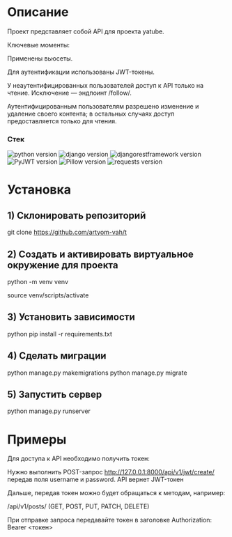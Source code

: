 # Описание

Проект представляет собой API для проекта yatube.

Ключевые моменты:

Применены вьюсеты.

Для аутентификации использованы JWT-токены.

У неаутентифицированных пользователей доступ к API только на чтение. Исключение — эндпоинт /follow/.

Аутентифицированным пользователям разрешено изменение и удаление своего контента; в остальных случаях доступ предоставляется только для чтения.

### **Стек**
![python version](https://img.shields.io/badge/Python-3.10.2-green)
![django version](https://img.shields.io/badge/Django-3.2.16-green)
![djangorestframework version](https://img.shields.io/badge/djangorestframework-3.12.4-green)
![PyJWT version](https://img.shields.io/badge/PyJWT-2.1.0-green)
![Pillow version](https://img.shields.io/badge/Pillow-9.3.0-green)
![requests version](https://img.shields.io/badge/requests-2.26.0-green)

# Установка

## 1) Склонировать репозиторий

git clone https://github.com/artyom-vah/t

## 2) Создать и активировать виртуальное окружение для проекта

python -m venv venv

source venv/scripts/activate

## 3) Установить зависимости
python pip install -r requirements.txt

## 4) Сделать миграции
python manage.py makemigrations
python manage.py migrate

## 5) Запустить сервер
python manage.py runserver

# Примеры

Для доступа к API необходимо получить токен: 

Нужно выполнить POST-запрос http://127.0.0.1:8000/api/v1/jwt/create/ передав поля username и password. API вернет JWT-токен

Дальше, передав токен можно будет обращаться к методам, например: 

/api/v1/posts/ (GET, POST, PUT, PATCH, DELETE)

При отправке запроса передавайте токен в заголовке Authorization: Bearer <токен>
